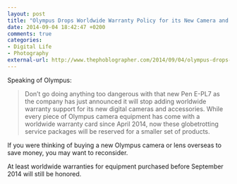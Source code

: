 ```yaml
---
layout: post
title: "Olympus Drops Worldwide Warranty Policy for its New Camera and Accessories | The Phoblographer"
date: 2014-09-04 18:42:47 +0200
comments: true
categories:
- Digital Life
- Photography 
external-url: http://www.thephoblographer.com/2014/09/04/olympus-drops-worldwide-warranty-policy-new-camera-accessories/
---
```


Speaking of Olympus:

> Don’t go doing anything too dangerous with that new Pen E-PL7 as the company has just announced it will stop adding worldwide warranty support for its new digital cameras and accessories. While every piece of Olympus camera equipment has come with a worldwide warranty card since April 2014, now these globetrotting service packages will be reserved for a smaller set of products.

If you were thinking of buying a new Olympus camera or lens overseas to save money, you may want to reconsider.

At least worldwide warranties for equipment purchased before September 2014 will still be honored.